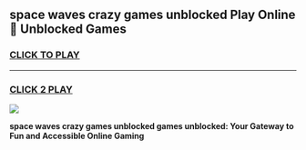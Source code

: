
## space waves crazy games unblocked Play Online 👋 Unblocked Games
<h3>
<a href="https://premium.freeplayer.one?title=space_waves_crazy_games_unblocked&ref=19F">CLICK TO PLAY</a></h3>
<hr>

<h3>
<a href="https://premium.freeplayer.one?title=space_waves_crazy_games_unblocked&ref=19F">CLICK 2 PLAY</a>
  
</h3>

<a href="https://premium.freeplayer.one?title=space_waves_crazy_games_unblocked&ref=19F"><img src="https://clearcache.store/games.png"></a>


**space waves crazy games unblocked games unblocked: Your Gateway to Fun and Accessible Online Gaming**
